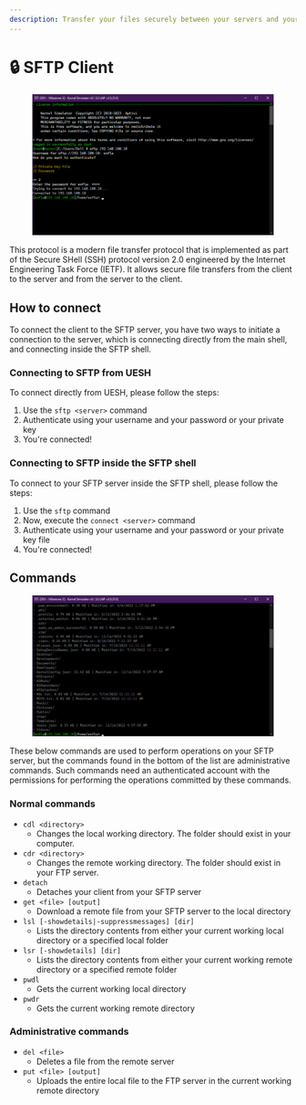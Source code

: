 ```yaml
---
description: Transfer your files securely between your servers and your PC
---
```


# 🔒 SFTP Client

<figure><img src="../../../.gitbook/assets/image (8) (1).png" alt=""><figcaption></figcaption></figure>

This protocol is a modern file transfer protocol that is implemented as part of the Secure SHell (SSH) protocol version 2.0 engineered by the Internet Engineering Task Force (IETF). It allows secure file transfers from the client to the server and from the server to the client.

## How to connect

To connect the client to the SFTP server, you have two ways to initiate a connection to the server, which is connecting directly from the main shell, and connecting inside the SFTP shell.

### Connecting to SFTP from UESH

To connect directly from UESH, please follow the steps:

1. Use the `sftp <server>` command
2. Authenticate using your username and your password or your private key
3. You're connected!

### Connecting to SFTP inside the SFTP shell

To connect to your SFTP server inside the SFTP shell, please follow the steps:

1. Use the `sftp` command
2. Now, execute the `connect <server>` command
3. Authenticate using your username and your password or your private key file
4. You're connected!

## Commands

<figure><img src="../../../.gitbook/assets/image (26).png" alt=""><figcaption></figcaption></figure>

These below commands are used to perform operations on your SFTP server, but the commands found in the bottom of the list are administrative commands. Such commands need an authenticated account with the permissions for performing the operations committed by these commands.

### Normal commands

* `cdl <directory>`
  * Changes the local working directory. The folder should exist in your computer.
* `cdr <directory>`
  * Changes the remote working directory. The folder should exist in your FTP server.
* `detach`
  * Detaches your client from your SFTP server
* `get <file> [output]`
  * Download a remote file from your SFTP server to the local directory
* `lsl [-showdetails|-suppressmessages] [dir]`
  * Lists the directory contents from either your current working local directory or a specified local folder
* `lsr [-showdetails] [dir]`
  * Lists the directory contents from either your current working remote directory or a specified remote folder
* `pwdl`
  * Gets the current working local directory
* `pwdr`
  * Gets the current working remote directory

### Administrative commands

* `del <file>`
  * Deletes a file from the remote server
* `put <file> [output]`
  * Uploads the entire local file to the FTP server in the current working remote directory

